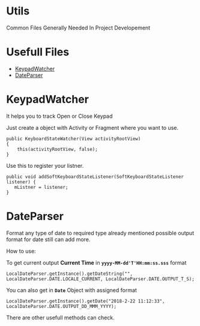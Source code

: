 # Utils
Common Files Generally Needed In Project Developement

# Usefull Files
- [KeypadWatcher](docs/KeypadWatcher.java)
- [DateParser](docs/DateParser.java)

# KeypadWatcher
It helps you to track Open or Close Keypad

Just create a object with Activity or Fragment where you want to use.
```
public KeyboardStateWatcher(View activityRootView)
{
    this(activityRootView, false);
}
```

Use this to register your listner.
```
public void addSoftKeyboardStateListener(SoftKeyboardStateListener listener) {
   mListner = listener;
}
```
    
# DateParser
Format any type of date to required type already mentioned possible output format for date still can add more.

How to use:

To get current output **Current Time** in **`yyyy-MM-dd'T'HH:mm:ss.sss`** format 
```
LocalDateParser.getInstance().getDateString("", LocalDateParser.DATE.LOCALE_CURRENT, LocalDateParser.DATE.OUTPUT_T_S);
```

You can also get in **`Date`** Object with assigned format
```
LocalDateParser.getInstance().getDate("2018-2-22 11:12:33", LocalDateParser.DATE.OUTPUT_DD_MMM_YYYY);
```
There are other usefull methods can check.
